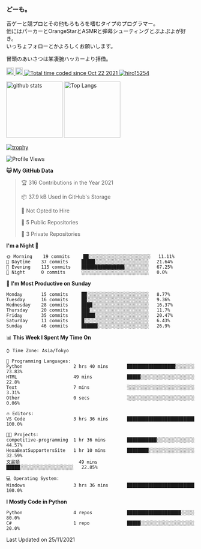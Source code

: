 ### どーも。

音ゲーと競プロとその他もろもろを嗜むタイプのプログラマー。<br>
他にはパーカーとOrangeStarとASMRと弾幕シューティングとぷよぷよが好き。<br>
いっちょフォローとかよろしくお願いします。<br>

冒頭のあいさつは某凄腕ハッカーより拝借。

<p align="left"> 
  <a href="http://twitter.com/hiro15254">
    <img height="20" src="https://img.shields.io/twitter/follow/hiro15254?label=Twitter&logo=twitter&style=flat" />
  </a>
  <a href="https://github.com/hiro15254">
    <img height="20" src="https://img.shields.io/github/followers/hiro15254?label=follow&logo=github&style=flat" />
  </a>
  <a href="https://wakatime.com/@4c6eda6c-d45f-4db4-82b1-bb86de5eb197">
    <img src="https://wakatime.com/badge/user/4c6eda6c-d45f-4db4-82b1-bb86de5eb197.svg" alt="Total time coded since Oct 22 2021" />
  </a>
  <a href="https://github.com/hiro15254">
    <img src="https://komarev.com/ghpvc/?username=hiro15254" alt="hiro15254" />
  </a>
</p>

<p align="left">
  <img alt="github stats" height="150px" src="https://github-readme-stats.vercel.app/api?username=hiro15254&theme=onedark&show_icons=ture&count_private=true" />
  <img alt="Top Langs" height="150px" src="https://github-readme-stats.vercel.app/api/top-langs/?username=hiro15254&layout=compact&show_icons=true&theme=onedark&count_private=true" />
</p>

[![trophy](https://github-profile-trophy.vercel.app/?username=hiro15254&theme=onedark&column=10)](https://github.com/ryo-ma/github-profile-trophy)

<!--START_SECTION:waka-->
![Profile Views](http://img.shields.io/badge/Profile%20Views-4-blue)

**🐱 My GitHub Data** 

> 🏆 316 Contributions in the Year 2021
 > 
> 📦 37.9 kB Used in GitHub's Storage 
 > 
> 🚫 Not Opted to Hire
 > 
> 📜 5 Public Repositories 
 > 
> 🔑 3 Private Repositories  
 > 
**I'm a Night 🦉** 

```text
🌞 Morning    19 commits     ██░░░░░░░░░░░░░░░░░░░░░░░   11.11% 
🌆 Daytime    37 commits     █████░░░░░░░░░░░░░░░░░░░░   21.64% 
🌃 Evening    115 commits    ████████████████░░░░░░░░░   67.25% 
🌙 Night      0 commits      ░░░░░░░░░░░░░░░░░░░░░░░░░   0.0%

```
📅 **I'm Most Productive on Sunday** 

```text
Monday       15 commits     ██░░░░░░░░░░░░░░░░░░░░░░░   8.77% 
Tuesday      16 commits     ██░░░░░░░░░░░░░░░░░░░░░░░   9.36% 
Wednesday    28 commits     ████░░░░░░░░░░░░░░░░░░░░░   16.37% 
Thursday     20 commits     ███░░░░░░░░░░░░░░░░░░░░░░   11.7% 
Friday       35 commits     █████░░░░░░░░░░░░░░░░░░░░   20.47% 
Saturday     11 commits     █░░░░░░░░░░░░░░░░░░░░░░░░   6.43% 
Sunday       46 commits     ██████░░░░░░░░░░░░░░░░░░░   26.9%

```


📊 **This Week I Spent My Time On** 

```text
⌚︎ Time Zone: Asia/Tokyo

💬 Programming Languages: 
Python                   2 hrs 40 mins       ██████████████████░░░░░░░   73.83% 
HTML                     49 mins             █████░░░░░░░░░░░░░░░░░░░░   22.8% 
Text                     7 mins              ░░░░░░░░░░░░░░░░░░░░░░░░░   3.31% 
Other                    0 secs              ░░░░░░░░░░░░░░░░░░░░░░░░░   0.06%

🔥 Editors: 
VS Code                  3 hrs 36 mins       █████████████████████████   100.0%

🐱‍💻 Projects: 
competitive-programming  1 hr 36 mins        ███████████░░░░░░░░░░░░░░   44.57% 
HexaBeatSupportersSite   1 hr 10 mins        ████████░░░░░░░░░░░░░░░░░   32.59% 
文書類                      49 mins             █████░░░░░░░░░░░░░░░░░░░░   22.85%

💻 Operating System: 
Windows                  3 hrs 36 mins       █████████████████████████   100.0%

```

**I Mostly Code in Python** 

```text
Python                   4 repos             ████████████████████░░░░░   80.0% 
C#                       1 repo              █████░░░░░░░░░░░░░░░░░░░░   20.0%

```



 Last Updated on 25/11/2021
<!--END_SECTION:waka-->
